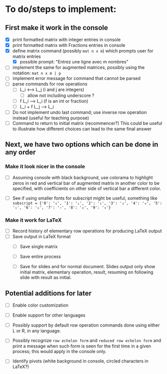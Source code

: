 # To do/steps to implement:

## First make it work in the console

 - [x] print formatted matrix with integer entries in console
 - [x] print formatted matrix with Fractions entries in console
 - [x] define matrix command (possibly `mat n x m`) which prompts user for matrix entries
   - [x] possible prompt: "Entrez une ligne avec m nombres"
 - [ ] implement the same for augmented matrices, possibly using the notation: `mat n x m | p`
 - [ ] implement error message for command that cannot be parsed
 - [ ] parse commands for row operations
   - [ ] L_i <--> L_j  (i and j are integers)
     - [ ] allow not including underscore ?
   - [ ] f L_i --> L_i   (f is an int or fraction)
   - [ ] L_i + f L_j --> L_i
 - [ ] Do not implement undo last command; use inverse row operation instead (useful for teaching purpose)
 - [ ] Command to return to initial matrix (recommencer?) This could be useful to illustrate how different choices can lead to the same final answer

## Next, we have two options which can be done in any order


### Make it look nicer in the console

 - [ ] Assuming console with black background, use colorama to highlight zeros in red and vertical bar of augmented matrix in another color to be specified, with coefficients on other side of vertical bar a different color.

  - [ ] See if using smaller fonts for subscript might be useful, something like `subscript = {'0': '₀', '1': '₁', '2': '₂', '3': '₃', '4': '₄', '5': '₅', '6': '₆', '7': '₇', '8': '₈', '9': '₉'}`


### Make it work for LaTeX

 - [ ] Record history of elementary row operations for producing LaTeX output
 - [ ] Save output in LaTeX format
   - [ ] Save single matrix
   - [ ] Save entire process
   - [ ] Save for slides and for normal document. Slides output only show initial matrix, elementary operation, result, resuming on following slide with result as initial.



## Potential additions for later

 - [ ] Enable color customization
 - [ ] Enable support for other languages
 - [ ] Possibly support by default row operation commands done using either L or R, in any language.
 - [ ] Possibly recognize `row echelon form` and `reduced row echelon form` and print a message when such form is seen for the first time in a given process;
 this would apply in the console only.

 - [ ] Identify pivots (white background in console, circled characters in LaTeX?)



